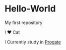 # Hello-World
My first repository

I :heart: Cat


I Currently study in [Progate](https://progate.com/)

